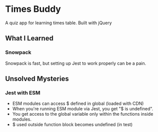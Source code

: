 # Times Buddy

A quiz app for learning times table. Built with jQuery

## What I Learned

### Snowpack

Snowpack is fast, but setting up Jest to work properly can be a pain.

## Unsolved Mysteries

### Jest with ESM

- ESM modules can access $ defined in global (loaded with CDN)
- When you're running ESM module via Jest, you get "$ is undefined".
- You get access to the global variable only within the functions inside modules.
- $ used outside function block becomes undefined (in test)
